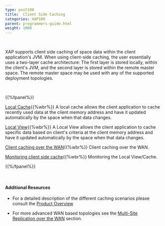 ```yaml
---
type: post100
title:  Client Side Caching
categories: XAP100
parent: programmers-guide.html
weight: 1000
---
```



<br>

XAP supports client side caching of space data within the client application's JVM. When using client-side caching, the user essentially uses a two-layer cache architecture: The first layer is stored locally, within the client's JVM, and the second layer is stored within the remote master space. The remote master space may be used with any of the supported deployment topologies.


<br>

{{%fpanel%}}

[Local Cache](./local-cache.html){{%wbr%}}
A local cache allows the client application to cache recently used data at the client memory address and have it updated automatically by the space when that data changes.

[Local View](./local-view.html){{%wbr%}}
A Local View allows the client application to cache specific data based on client's criteria at the client memory address and have it updated automatically by the space when that data changes.

[Client caching over the WAN](./client-side-caching-over-the-wan.html){{%wbr%}}
Client caching over the WAN.

[Monitoring client side cache](./monitoring-the-client-side-cache.html){{%wbr%}}
Monitoring the Local View/Cache.

{{%/fpanel%}}

<br>

#### Additional Resources

- For a detailed description of the different caching scenarios please consult the [Product Overview](/product_overview/caching-scenarios.html)

- For more advanced WAN based topologies see the [Multi-Site Replication over the WAN](./multi-site-replication-over-the-wan.html) section.



